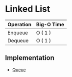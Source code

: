 # Linked List

| Operation 	 | Big-O Time  	 |
|-------------|---------------|
| Enqueue 	   | O ( 1 )  	    |
| Dequeue 	   | O ( 1 )  	    |

## Implementation
- [Queue](implementation/queue.py)
